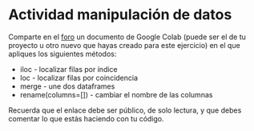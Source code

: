 # Actividad manipulación de datos

Comparte en el [foro](https://github.com/Taller-Abierto-de-Humanidades-Digitales/curso-datos/discussions/new?category=actividades&title=Actividad%20manipulación%20de%20datos&body=El%20contenido%20de%20tu%20%20actividad) un documento de Google Colab (puede ser el de tu proyecto u otro nuevo que hayas creado para este ejercicio) en el que apliques los siguientes métodos:

- iloc - localizar filas por índice
- loc - localizar filas por coincidencia
- merge - une dos dataframes
- rename(columns=[])  - cambiar el nombre de las columnas

Recuerda que el enlace debe ser público, de solo lectura, y que debes comentar lo que estás haciendo con tu código.
